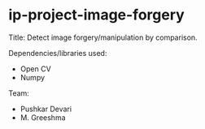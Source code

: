 # ip-project-image-forgery

Title: Detect image forgery/manipulation by comparison.


Dependencies/libraries used:
- Open CV
- Numpy

Team:
- Pushkar Devari
- M. Greeshma
